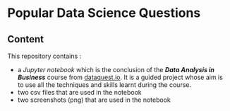 # Popular Data Science Questions

## Content

This repository contains :
- a *Jupyter notebook* which is the conclusion of the ***Data Analysis in Business*** course from [dataquest.io](dataquest.io). It is a guided project whose aim is to use all the techniques and skills learnt during the course.
- two csv files that are used in the notebook
- two screenshots (png) that are used in the notebook
